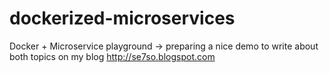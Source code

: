 # dockerized-microservices
Docker + Microservice playground -> preparing a nice demo to write about both topics on my blog http://se7so.blogspot.com
